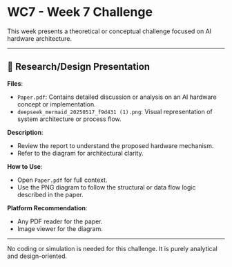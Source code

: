 # WC7 - Week 7 Challenge

This week presents a theoretical or conceptual challenge focused on AI hardware architecture.

---

## 📘 Research/Design Presentation

**Files**:
- `Paper.pdf`: Contains detailed discussion or analysis on an AI hardware concept or implementation.
- `deepseek_mermaid_20250517_f9d431 (1).png`: Visual representation of system architecture or process flow.

**Description**:
- Review the report to understand the proposed hardware mechanism.
- Refer to the diagram for architectural clarity.

**How to Use**:
- Open `Paper.pdf` for full context.
- Use the PNG diagram to follow the structural or data flow logic described in the paper.

**Platform Recommendation**:
- Any PDF reader for the paper.
- Image viewer for the diagram.

---

No coding or simulation is needed for this challenge. It is purely analytical and design-oriented.
